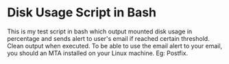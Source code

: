 # Disk Usage Script in Bash
This is my test script in bash which output mounted disk usage in percentage and sends alert to user's email if reached certain threshold. Clean output when executed. To be able to use the email alert to your email, you should an MTA installed on your Linux machine. Eg: Postfix.


